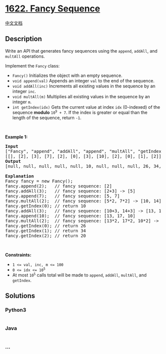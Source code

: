 # [1622. Fancy Sequence](https://leetcode.com/problems/fancy-sequence)

[中文文档](/solution/1600-1600/1622.Fancy%20Sequence/README.md)

## Description

<p>Write an API that generates fancy sequences using the <code>append</code>, <code>addAll</code>, and <code>multAll</code> operations.</p>

<p>Implement the <code>Fancy</code> class:</p>

<ul>
	<li><code>Fancy()</code> Initializes the object with an empty sequence.</li>
	<li><code>void append(val)</code> Appends an integer <code>val</code> to the end of the sequence.</li>
	<li><code>void addAll(inc)</code> Increments all existing values in the sequence by an integer <code>inc</code>.</li>
	<li><code>void multAll(m)</code> Multiplies all existing values in the sequence by an integer <code>m</code>.</li>
	<li><code>int getIndex(idx)</code> Gets the current value at index <code>idx</code> (0-indexed) of the sequence <strong>modulo</strong> <code>10<sup>9</sup> + 7</code>. If the index is greater or equal than the length of the sequence, return <code>-1</code>.</li>
</ul>

<p>&nbsp;</p>
<p><strong>Example 1:</strong></p>

<pre>
<strong>Input</strong>
[&quot;Fancy&quot;, &quot;append&quot;, &quot;addAll&quot;, &quot;append&quot;, &quot;multAll&quot;, &quot;getIndex&quot;, &quot;addAll&quot;, &quot;append&quot;, &quot;multAll&quot;, &quot;getIndex&quot;, &quot;getIndex&quot;, &quot;getIndex&quot;]
[[], [2], [3], [7], [2], [0], [3], [10], [2], [0], [1], [2]]
<strong>Output</strong>
[null, null, null, null, null, 10, null, null, null, 26, 34, 20]

<strong>Explanation</strong>
Fancy fancy = new Fancy();
fancy.append(2);   // fancy sequence: [2]
fancy.addAll(3);   // fancy sequence: [2+3] -&gt; [5]
fancy.append(7);   // fancy sequence: [5, 7]
fancy.multAll(2);  // fancy sequence: [5*2, 7*2] -&gt; [10, 14]
fancy.getIndex(0); // return 10
fancy.addAll(3);   // fancy sequence: [10+3, 14+3] -&gt; [13, 17]
fancy.append(10);  // fancy sequence: [13, 17, 10]
fancy.multAll(2);  // fancy sequence: [13*2, 17*2, 10*2] -&gt; [26, 34, 20]
fancy.getIndex(0); // return 26
fancy.getIndex(1); // return 34
fancy.getIndex(2); // return 20
</pre>

<p>&nbsp;</p>
<p><strong>Constraints:</strong></p>

<ul>
	<li><code>1 &lt;= val, inc, m &lt;= 100</code></li>
	<li><code>0 &lt;= idx &lt;= 10<sup>5</sup></code></li>
	<li>At most <code>10<sup>5</sup></code> calls total will be made to <code>append</code>, <code>addAll</code>, <code>multAll</code>, and <code>getIndex</code>.</li>
</ul>

## Solutions

<!-- tabs:start -->

### **Python3**

```python

```

### **Java**

```java

```

### **...**

```

```

<!-- tabs:end -->
